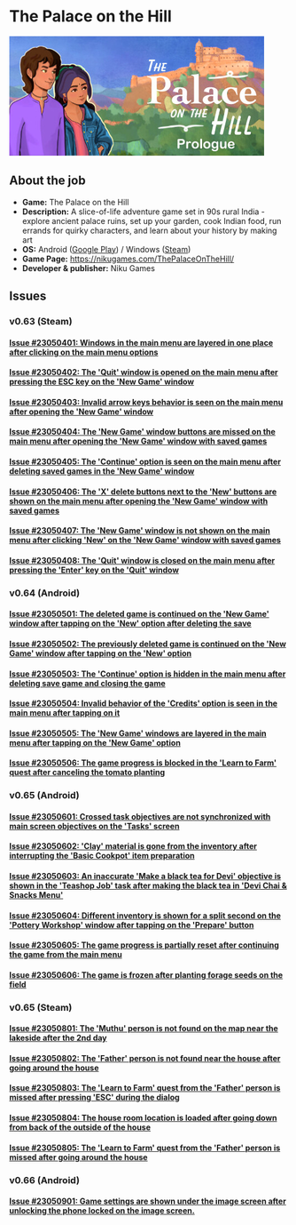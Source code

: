 # The Palace on the Hill

![PoH](/Palace_on_Hill/files/00.jpg)

## About the job

- **Game:** The Palace on the Hill
- **Description:** A slice-of-life adventure game set in 90s rural India - explore ancient palace ruins, set up your garden, cook Indian food, run errands for quirky characters, and learn about your history by making art
- **OS:** Android ([Google Play](https://play.google.com/store/apps/details?id=com.NikuGames.Palace_on_the_hill_demo)) / Windows ([Steam](https://store.steampowered.com/app/1582600/))
- **Game Page:** https://nikugames.com/ThePalaceOnTheHill/
- **Developer & publisher:** Niku Games

## Issues

### v0.63 (Steam)

#### [Issue #23050401: Windows in the main menu are layered in one place after clicking on the main menu options](/Palace_on_Hill/files/23050401.md)

#### [Issue #23050402: The 'Quit' window is opened on the main menu after pressing the ESC key on the 'New Game' window](/Palace_on_Hill/files/23050402.md)

#### [Issue #23050403: Invalid arrow keys behavior is seen on the main menu after opening the 'New Game' window](/Palace_on_Hill/files/23050403.md)

#### [Issue #23050404: The 'New Game' window buttons are missed on the main menu after opening the 'New Game' window with saved games](/Palace_on_Hill/files/23050404.md)

#### [Issue #23050405: The 'Continue' option is seen on the main menu after deleting saved games in the 'New Game' window](/Palace_on_Hill/files/23050405.md)

#### [Issue #23050406: The 'X' delete buttons next to the 'New' buttons are shown on the main menu after opening the 'New Game' window with saved games](/Palace_on_Hill/files/23050406.md)

#### [Issue #23050407: The 'New Game' window is not shown on the main menu after clicking 'New' on the 'New Game' window with saved games](/Palace_on_Hill/files/23050407.md)

#### [Issue #23050408: The 'Quit' window is closed on the main menu after pressing the 'Enter' key on the 'Quit' window](/Palace_on_Hill/files/23050408.md)

### v0.64 (Android)

#### [Issue #23050501: The deleted game is continued on the 'New Game' window after tapping on the 'New' option after deleting the save](/Palace_on_Hill/files/23050501.md)

#### [Issue #23050502: The previously deleted game is continued on the 'New Game' window after tapping on the 'New' option](/Palace_on_Hill/files/23050502.md)

#### [Issue #23050503: The 'Continue' option is hidden in the main menu after deleting save game and closing the game](/Palace_on_Hill/files/23050503.md)

#### [Issue #23050504: Invalid behavior of the 'Credits' option is seen in the main menu after tapping on it](/Palace_on_Hill/files/23050504.md)

#### [Issue #23050505: The 'New Game' windows are layered in the main menu after tapping on the 'New Game' option](/Palace_on_Hill/files/23050505.md)

#### [Issue #23050506: The game progress is blocked in the 'Learn to Farm' quest after canceling the tomato planting](/Palace_on_Hill/files/23050506.md)

### v0.65 (Android)

#### [Issue #23050601: Crossed task objectives are not synchronized with main screen objectives on the 'Tasks' screen](/Palace_on_Hill/files/23050601.md)

#### [Issue #23050602: 'Clay' material is gone from the inventory after interrupting the 'Basic Cookpot' item preparation](/Palace_on_Hill/files/23050602.md)

#### [Issue #23050603: An inaccurate 'Make a black tea for Devi' objective is shown in the 'Teashop Job' task after making the black tea in 'Devi Chai & Snacks Menu'](/Palace_on_Hill/files/23050603.md)

#### [Issue #23050604: Different inventory is shown for a split second on the 'Pottery Workshop' window after tapping on the 'Prepare' button](/Palace_on_Hill/files/23050604.md)

#### [Issue #23050605: The game progress is partially reset after continuing the game from the main menu](/Palace_on_Hill/files/23050605.md)

#### [Issue #23050606: The game is frozen after planting forage seeds on the field](/Palace_on_Hill/files/23050606.md)

### v0.65 (Steam)

#### [Issue #23050801: The 'Muthu' person is not found on the map near the lakeside after the 2nd day](/files/23050801.md)

#### [Issue #23050802: The 'Father' person is not found near the house after going around the house](/files/23050802.md)

#### [Issue #23050803: The 'Learn to Farm' quest from the 'Father' person is missed after pressing 'ESC' during the dialog](/files/23050803.md)

#### [Issue #23050804: The house room location is loaded after going down from back of the outside of the house](/files/23050804.md)

#### [Issue #23050805: The 'Learn to Farm' quest from the 'Father' person is missed after going around the house](/files/23050805.md)

### v0.66 (Android)

#### [Issue #23050901: Game settings are shown under the image screen after unlocking the phone locked on the image screen.](/files/23050901.md)
